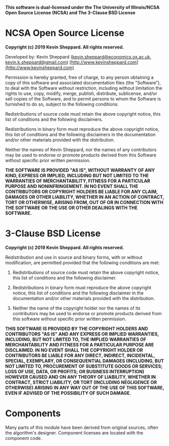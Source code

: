 **This software is dual-licensed under the The University of Illinois/NCSA
Open Source License (NCSA) and The 3-Clause BSD License**

# NCSA Open Source License

**Copyright (c) 2019 Kevin Sheppard. All rights reserved.**

Developed by: Kevin Sheppard (<kevin.sheppard@economics.ox.ac.uk>,
<kevin.k.sheppard@gmail.com>)
[http://www.kevinsheppard.com](http://www.kevinsheppard.com)

Permission is hereby granted, free of charge, to any person obtaining a copy of
this software and associated documentation files (the "Software"), to deal with
the Software without restriction, including without limitation the rights to
use, copy, modify, merge, publish, distribute, sublicense, and/or sell copies
of the Software, and to permit persons to whom the Software is furnished to do
so, subject to the following conditions:

Redistributions of source code must retain the above copyright notice, this
list of conditions and the following disclaimers.

Redistributions in binary form must reproduce the above copyright notice, this
list of conditions and the following disclaimers in the documentation and/or
other materials provided with the distribution.

Neither the names of Kevin Sheppard, nor the names of any contributors may be
used to endorse or promote products derived from this Software without specific
prior written permission.

**THE SOFTWARE IS PROVIDED "AS IS", WITHOUT WARRANTY OF ANY KIND, EXPRESS OR
IMPLIED, INCLUDING BUT NOT LIMITED TO THE WARRANTIES OF MERCHANTABILITY,
FITNESS FOR A PARTICULAR PURPOSE AND NONINFRINGEMENT. IN NO EVENT SHALL THE
CONTRIBUTORS OR COPYRIGHT HOLDERS BE LIABLE FOR ANY CLAIM, DAMAGES OR OTHER
LIABILITY, WHETHER IN AN ACTION OF CONTRACT, TORT OR OTHERWISE, ARISING FROM,
OUT OF OR IN CONNECTION WITH THE SOFTWARE OR THE USE OR OTHER DEALINGS WITH
THE SOFTWARE.**

# 3-Clause BSD License

**Copyright (c) 2019 Kevin Sheppard. All rights reserved.**

Redistribution and use in source and binary forms, with or without
modification, are permitted provided that the following conditions are met:

1. Redistributions of source code must retain the above copyright notice,
   this list of conditions and the following disclaimer.

2. Redistributions in binary form must reproduce the above copyright notice,
   this list of conditions and the following disclaimer in the documentation
   and/or other materials provided with the distribution.

3. Neither the name of the copyright holder nor the names of its contributors
   may be used to endorse or promote products derived from this software
   without specific prior written permission.

**THIS SOFTWARE IS PROVIDED BY THE COPYRIGHT HOLDERS AND CONTRIBUTORS "AS IS"
AND ANY EXPRESS OR IMPLIED WARRANTIES, INCLUDING, BUT NOT LIMITED TO, THE
IMPLIED WARRANTIES OF MERCHANTABILITY AND FITNESS FOR A PARTICULAR PURPOSE
ARE DISCLAIMED. IN NO EVENT SHALL THE COPYRIGHT HOLDER OR CONTRIBUTORS BE
LIABLE FOR ANY DIRECT, INDIRECT, INCIDENTAL, SPECIAL, EXEMPLARY, OR
CONSEQUENTIAL DAMAGES (INCLUDING, BUT NOT LIMITED TO, PROCUREMENT OF
SUBSTITUTE GOODS OR SERVICES; LOSS OF USE, DATA, OR PROFITS; OR BUSINESS
INTERRUPTION) HOWEVER CAUSED AND ON ANY THEORY OF LIABILITY, WHETHER IN
CONTRACT, STRICT LIABILITY, OR TORT (INCLUDING NEGLIGENCE OR OTHERWISE)
ARISING IN ANY WAY OUT OF THE USE OF THIS SOFTWARE, EVEN IF ADVISED OF
THE POSSIBILITY OF SUCH DAMAGE.**

# Components

Many parts of this module have been derived from original sources,
often the algorithm's designer. Component licenses are located with
the component code.
